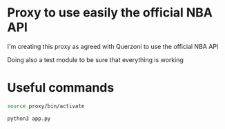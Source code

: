 # Proxy to use easily the official NBA API

I'm creating this proxy as agreed with Querzoni to use the official NBA API

Doing also a test module to be sure that everything is working

# Useful commands

```bash
source proxy/bin/activate
```

```bash
python3 app.py
```
